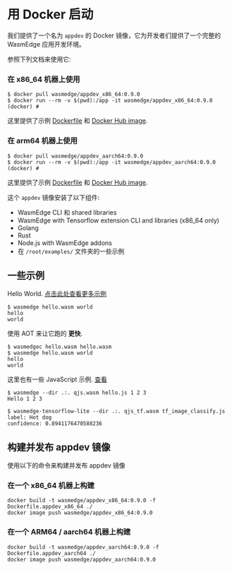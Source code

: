 # 用 Docker 启动

我们提供了一个名为 `appdev` 的 Docker 镜像，它为开发者们提供了一个完整的 WasmEdge 应用开发环境。

参照下列文档来使用它:

### 在 x86_64 机器上使用

```
$ docker pull wasmedge/appdev_x86_64:0.9.0
$ docker run --rm -v $(pwd):/app -it wasmedge/appdev_x86_64:0.9.0
(docker) #
```

这里提供了示例 [Dockerfile](https://github.com/WasmEdge/WasmEdge/blob/master/utils/docker/Dockerfile.appdev_x86_64) 和 [Docker Hub image](https://hub.docker.com/repository/docker/wasmedge/appdev_x86_64).

### 在 arm64 机器上使用

```
$ docker pull wasmedge/appdev_aarch64:0.9.0
$ docker run --rm -v $(pwd):/app -it wasmedge/appdev_aarch64:0.9.0
(docker) #
```

这里提供了示例 [Dockerfile](https://github.com/WasmEdge/WasmEdge/blob/master/utils/docker/Dockerfile.appdev_aarch64) 和 [Docker Hub image](https://hub.docker.com/repository/docker/wasmedge/appdev_aarch64).

这个 `appdev` 镜像安装了以下组件:

- WasmEdge CLI 和 shared libraries
- WasmEdge with Tensorflow extension CLI and libraries (x86_64 only)
- Golang
- Rust
- Node.js with WasmEdge addons
- 在 `/root/examples/` 文件夹的一些示例

## 一些示例

Hello World. [点击此处查看更多示例](https://github.com/WasmEdge/WasmEdge/tree/master/tools/wasmedge/examples)

```
$ wasmedge hello.wasm world
hello
world
```

使用 AOT  来让它跑的 **更快**.

```
$ wasmedgec hello.wasm hello.wasm
$ wasmedge hello.wasm world
hello
world
```

这里也有一些 JavaScript 示例. [查看](https://github.com/WasmEdge/WasmEdge/tree/master/tools/wasmedge/examples/js)

```
$ wasmedge --dir .:. qjs.wasm hello.js 1 2 3
Hello 1 2 3

$ wasmedge-tensorflow-lite --dir .:. qjs_tf.wasm tf_image_classify.js
label: Hot dog
confidence: 0.8941176470588236
```

## 构建并发布 appdev 镜像

使用以下的命令来构建并发布 appdev 镜像
### 在一个 x86_64 机器上构建

```
docker build -t wasmedge/appdev_x86_64:0.9.0 -f Dockerfile.appdev_x86_64 ./
docker image push wasmedge/appdev_x86_64:0.9.0
```

### 在一个 ARM64 / aarch64 机器上构建

```
docker build -t wasmedge/appdev_aarch64:0.9.0 -f Dockerfile.appdev_aarch64 ./
docker image push wasmedge/appdev_aarch64:0.9.0
```

